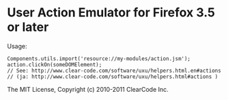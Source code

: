 # User Action Emulator for Firefox 3.5 or later 

Usage:

    Components.utils.import('resource://my-modules/action.jsm');
    action.clickOn(someDOMElement);
    // See: http://www.clear-code.com/software/uxu/helpers.html.en#actions
    // (ja: http://www.clear-code.com/software/uxu/helpers.html#actions )

The MIT License, Copyright (c) 2010-2011 ClearCode Inc.
